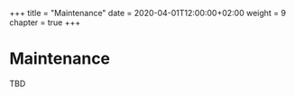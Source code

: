 +++
title = "Maintenance"
date = 2020-04-01T12:00:00+02:00
weight = 9
chapter = true
+++

# Maintenance

TBD